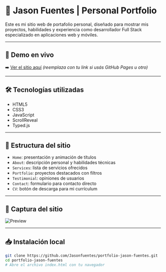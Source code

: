 # 💼 Jason Fuentes | Personal Portfolio

Este es mi sitio web de portafolio personal, diseñado para mostrar mis proyectos, habilidades y experiencia como desarrollador Full Stack especializado en aplicaciones web y móviles.

---

## 🔗 Demo en vivo

➡️ [Ver el sitio aquí](https://jasonfuentes.github.io/portfolio-jason-fuentes) *(reemplaza con tu link si usás GitHub Pages u otro)*

---

## 🛠️ Tecnologías utilizadas

- HTML5
- CSS3
- JavaScript
- ScrollReveal
- Typed.js

---

## 📂 Estructura del sitio

- `Home`: presentación y animación de títulos
- `About`: descripción personal y habilidades técnicas
- `Services`: lista de servicios ofrecidos
- `Portfolio`: proyectos destacados con filtros
- `Testimonial`: opiniones de usuarios
- `Contact`: formulario para contacto directo
- `CV`: botón de descarga para mi currículum

---

## 📸 Captura del sitio

![Preview](assets/images/preview.png) <!-- Cambia el path si tu imagen está en otro lado -->

---

## 📥 Instalación local

```bash
git clone https://github.com/Jasonfuentes/portfolio-jason-fuentes.git
cd portfolio-jason-fuentes
# Abre el archivo index.html con tu navegador
